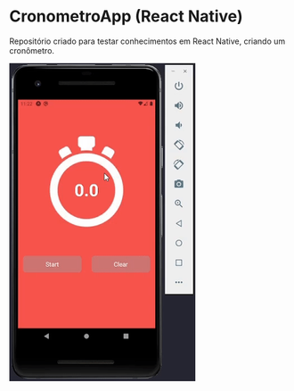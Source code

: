 # CronometroApp (React Native)

Repositório criado para testar conhecimentos em React Native, criando um cronômetro.

<img src="src/cronometro.gif">
